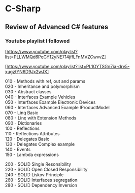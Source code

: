 # C-Sharp

## Review of Advanced C# features  

### Youtube playlist I followed  

[https://www.youtube.com/playlist?list=PLLWMQd6PeGY12yNE714jffLFnMVZCwvvZ]

[https://www.youtube.com/playlist?list=PL1OYTSGn7ia-drv5-xugztYN6D9Jx2wJX]

010 - Methods with ref, out and params  
020 - Inheritance and polymorphism  
030 - Abstract classes  
040 - Interfaces Example Vehicles  
050 - Interfaces Example Electronic Devices  
060 - Interfaces Advanced Example IProductModel  
070 - Linq Basic  
080 - Linq with Extension Methods  
090 - Dictionaries  
100 - Reflections  
110 - Reflections Attributes  
120 - Delegates Basic  
130 - Delegates Complex example  
140 - Events  
150 - Lambda expressions  

200 - SOLID Single Resonsibility  
220 - SOLID Open Closed Responsibility  
240 - SOLID Liskov Principle  
260 - SOLID Interfaces segregation  
280 - SOLID Dependency Inversion  
